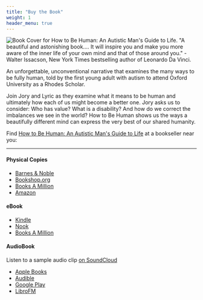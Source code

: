 ```yaml
---
title: "Buy the Book"
weight: 1
header_menu: true
---
```


![Book Cover for How to Be Human: An Autistic Man's Guide to Life. "A beautiful and astonishing book.... It will inspire you and make you more aware of the inner life of your own mind and that of those around you." - Walter Issacson, New York Times bestselling author of Leonardo Da Vinci.](images/book.png)

An unforgettable, unconventional narrative that examines the many ways to be fully human, told by the first young adult with autism to attend Oxford University as a Rhodes Scholar.

Join Jory and Lyric as they examine what it means to be human and ultimately how each of us might become a better one. Jory asks us to consider: Who has value? What is a disability? And how do we correct the imbalances we see in the world? How to Be Human shows us the ways a beautifully different mind can express the very best of our shared humanity.

Find [How to Be Human: An Autistic Man's Guide to Life](https://www.simonandschuster.com/books/How-to-Be-Human/Jory-Fleming/9781501180507) at a bookseller near you:

---

#### Physical Copies
- [Barnes & Noble](https://www.barnesandnoble.com/w/how-to-be-human-jory-fleming/1137565624?ean=9781501180507)
- [Bookshop.org](https://bookshop.org/books/how-to-be-human-an-autistic-man-s-guide-to-life/9781501180507)
- [Books A Million](https://www.booksamillion.com/p/How-Be-Human/Jory-Fleming/9781501180507)
- [Amazon](https://www.amazon.com/How-Be-Human-Autistic-Guide/dp/1501180509/)

#### eBook
- [Kindle](https://www.amazon.com/How-Be-Human-Autistic-Guide-ebook/dp/B08BZX55XG/)
- [Nook](https://www.barnesandnoble.com/w/how-to-be-human-jory-fleming/1137565624?ean=9781501180514)
- [Books A Million](https://www.booksamillion.com/product/Q276502433)

#### AudioBook
Listen to a sample audio clip [on SoundCloud](https://soundcloud.com/simonschuster/how-to-be-human-audiobook)
- [Apple Books](https://apple.co/3n5kGGR)
- [Audible](http://adbl.co/3cTER7M)
- [Google Play](http://bit.ly/3cYrcwp)
- [LibroFM](https://bit.ly/2PwKD5A)
